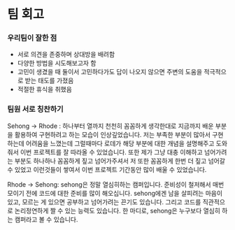 # 팀 회고
### 우리팀이 잘한 점

- 서로 의견을 존중하며 상대방을 배려함
- 다양한 방법을 시도해보고자 함
- 고민이 생겼을 때 둘이서 고민하다가도 답이 나오지 않으면 주변의 도움을 적극적으로 받는 태도를 가졌음
- 적절한 휴식을 취했음


### 팀원 서로 칭찬하기
Sehong -> Rhode : 하나부터 열까지 천천히 꼼꼼하게 생각한대로 지금까지 배운 부분을 활용하여 구현하려고 하는 모습이 인상깊었습니다. 저는 부족한 부분이 많아서 구현하는데 어려움을 느꼈는데 그럴때마다 로데가 해당 부분에 대한 개념을 설명해주고 도와줘서 이번 프로젝트를 잘 따라올 수 있었습니다. 또한 제가 그냥 대충 이해하고 넘어가려는 부분도 하나하나 꼼꼼하게 짚고 넘어가주셔서 저 또한 꼼꼼하게 한번 더 짚고 넘어갈 수 있었고 이런것들이 쌓여서 이번 프로젝트 기간동안 많이 배울 수 있었습니다.

Rhode -> Sehong: sehong은 정말 열심히하는 캠퍼입니다. 준비성이 철저해서 매번 모이기 전에 코드에 대한 준비를 많이 해오십니다. sehong에겐 남을 살피려는 마음이 있고, 모르는 게 있으면 공부하고 넘어가려는 끈기도 있습니다. 그리고 코드를 직관적으로 논리정연하게 짤 수 있는 능력도 있습니다. 한 마디로, sehong은 누구보다 열심히 하는 캠퍼라고 볼 수 있습니다.

